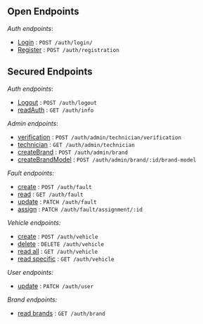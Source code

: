 ## Open Endpoints

*Auth endpoints*:

* [Login](auth/login.md) : `POST /auth/login/`
* [Register](auth/register.md) : `POST /auth/registration`

## Secured Endpoints

*Auth endpoints*:

* [Logout](auth/logout.md) : `POST /auth/logout`
* [readAuth](auth/readAuth.md) : `GET /auth/info`

*Admin endpoints*:

* [verification](admin/verification.md) : `POST /auth/admin/technician/verification`
* [technician](admin/technician.md) : `GET /auth/admin/technician`
* [createBrand](admin/createBrand.md) : `POST /auth/admin/brand`
* [createBrandModel](admin/createBrandModel.md) : `POST /auth/admin/brand/:id/brand-model`

*Fault endpoints:*
* [create](fault/create.md) : `POST /auth/fault`
* [read](fault/read.md) : `GET /auth/fault`
* [update](fault/update.md) : `PATCH /auth/fault`
* [assign](fault/assign.md) : `PATCH /auth/fault/assignment/:id`

*Vehicle endpoints:*
* [create](vehicle/create.md) : `POST /auth/vehicle`
* [delete](vehicle/delete.md) : `DELETE /auth/vehicle`
* [read all](vehicle/read.md) : `GET /auth/vehicle`
* [read specific](vehicle/readSpecific.md) : `GET /auth/vehicle`

*User endpoints:*

* [update](user/update.md) : `PATCH /auth/user`

*Brand endpoints:*

* [read brands](brand/readBrands.md) : `GET /auth/brand`